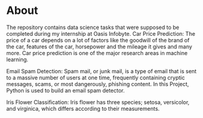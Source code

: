 # **About**


The repository contains data science tasks that were supposed to be completed during my internship at Oasis Infobyte.
Car Price Prediction: The price of a car depends on a lot of factors like the goodwill of the brand of the car, features of the car, horsepower and the mileage it gives and many more. Car price prediction is one of the major research areas in machine learning.

Email Spam Detection:  Spam mail, or junk mail, is a type of email that is sent to a massive number of users at one time, frequently containing cryptic messages, scams, or most dangerously, phishing content. In this Project, Python is used to build an email spam detector.

Iris Flower Classification: Iris flower has three species; setosa, versicolor, and virginica, which differs according to their measurements.
